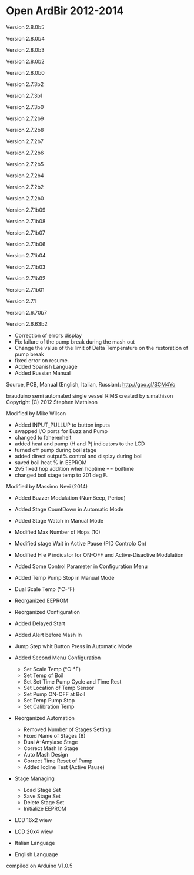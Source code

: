 Open ArdBir 2012-2014
===========
Version 2.8.0b5

Version 2.8.0b4

Version 2.8.0b3

Version 2.8.0b2

Version 2.8.0b0

Version 2.7.3b2

Version 2.7.3b1

Version 2.7.3b0

Version 2.7.2b9

Version 2.7.2b8

Version 2.7.2b7

Version 2.7.2b6

Version 2.7.2b5

Version 2.7.2b4

Version 2.7.2b2

Version 2.7.2b0

Version 2.7.1b09

Version 2.7.1b08

Version 2.7.1b07

Version 2.7.1b06

Version 2.7.1b04

Version 2.7.1b03

Version 2.7.1b02

Version 2.7.1b01

Version 2.7.1

Version 2.6.70b7

Version 2.6.63b2
- Correction of errors display
- Fix failure of the pump break during the mash out
- Change the value of the limit of Delta Temperature on the restoration of pump break
- fixed error on resume.
- Added Spanish Language
- Added Russian Manual


Source, PCB, Manual (English, Italian, Russian): http://goo.gl/SCM4Yo



brauduino semi automated single vessel RIMS
created by s.mathison
Copyright (C) 2012  Stephen Mathison
 
 Modified by Mike Wilson
 - Added INPUT_PULLUP to button inputs
 - swapped I/O ports for Buzz and Pump
 - changed to faherenheit
 - added heat and pump (H and P) indicators to the LCD
 - turned off pump during boil stage
 - added direct output% control and display during boil
 - saved boil heat % in EEPROM
 - 2v5 fixed hop addition when hoptime == boiltime
 - changed boil stage temp to 201 deg F.
 
 Modified by Massimo Nevi (2014)
 - Added Buzzer Modulation (NumBeep, Period)
 - Added Stage CountDown in Automatic Mode
 - Added Stage Watch in Manual Mode
 - Modified Max Number of Hops (10)
 - Modified stage Wait in Active Pause (PID Controlo On)
 - Modified H e P indicator for ON-OFF and Active-Disactive Modulation
 - Added Some Control Parameter in Configuration Menu 
 - Added Temp Pump Stop in Manual Mode
 - Dual Scale Temp (°C-°F)
 - Reorganized EEPROM
 - Reorganized Configuration
 - Added Delayed Start
 - Added Alert before Mash In
 - Jump Step whit Button Press in Automatic Mode
 
 - Added Second Menu Configuration
   - Set Scale Temp (°C-°F)
   - Set Temp of Boil
   - Set Set Time Pump Cycle and Time Rest
   - Set Location of Temp Sensor
   - Set Pump ON-OFF at Boil 
   - Set Temp Pump Stop
   - Set Calibration Temp
 
 - Reorganized Automation
   - Removed Number of Stages Setting
   - Fixed Name of Stages (8)
   - Dual A-Amylase Stage
   - Correct Mash In Stage
   - Auto Mash Design
   - Correct Time Reset of Pump
   - Added Iodine Test (Active Pause)
   
 - Stage Managing
   - Load Stage Set
   - Save Stage Set
   - Delete Stage Set
   - Initialize EEPROM
   
 - LCD 16x2 wiew
 - LCD 20x4 wiew
 - Italian Language
 - English Language
 
 compiled on Arduino V1.0.5
